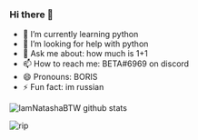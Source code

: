 ### Hi there 👋


- 🌱 I’m currently learning python
- 🤔 I’m looking for help with python
- 💬 Ask me about: how much is 1+1
- 📫 How to reach me: BETA#6969 on discord
- 😄 Pronouns: BORIS 
- ⚡ Fun fact: im russian


![IamNatashaBTW github stats](https://github-readme-stats.vercel.app/api?username=IamNatashaBTW&show_icons=true&theme=dark)

![rip](https://www.google.com/url?sa=i&url=https%3A%2F%2Fwww.facebook.com%2FTeacher-Baldi-204727933694220%2Fposts&psig=AOvVaw3Fv_vDPONJvDBws8qTURPd&ust=1630950106024000&source=images&cd=vfe&ved=0CAsQjRxqFwoTCKiAxt-w6PICFQAAAAAdAAAAABAT)
